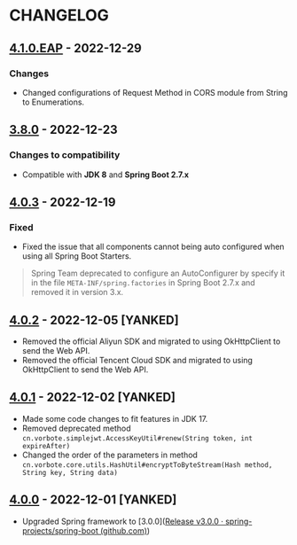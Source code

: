 # CHANGELOG

## [4.1.0.EAP](https://github.com/zihluwang/vorbote-framework/releases/tag/v4.1.0.EAP) - 2022-12-29

### Changes

- Changed configurations of Request Method in CORS module from String to Enumerations.

## [3.8.0](https://github.com/zihluwang/vorbote-framework/releases/tag/v3.8.0) - 2022-12-23

### Changes to compatibility

- Compatible with **JDK 8** and **Spring Boot 2.7.x**

## [4.0.3](https://github.com/zihluwang/vorbote-framework/releases/tag/v4.0.3) - 2022-12-19

### Fixed

- Fixed the issue that all components cannot being auto configured when using all Spring Boot Starters.

> Spring Team deprecated to configure an AutoConfigurer by specify it in the file `META-INF/spring.factories` in Spring 
> Boot 2.7.x and removed it in version 3.x.

## [4.0.2](https://github.com/zihluwang/vorbote-framework/releases/tag/v4.0.2) - 2022-12-05 [YANKED]

- Removed the official Aliyun SDK and migrated to using OkHttpClient to send the Web API.
- Removed the official Tencent Cloud SDK and migrated to using OkHttpClient to send the Web API.

## [4.0.1](https://github.com/zihluwang/vorbote-framework/releases/tag/v4.0.1) - 2022-12-02 [YANKED]

- Made some code changes to fit features in JDK 17.
- Removed deprecated method `cn.vorbote.simplejwt.AccessKeyUtil#renew(String token, int expireAfter)`
- Changed the order of the parameters in method `cn.vorbote.core.utils.HashUtil#encryptToByteStream(Hash method, String key, String data)`

## [4.0.0](https://github.com/zihluwang/vorbote-framework/releases/tag/v4.0.0) - 2022-12-01 [YANKED]

- Upgraded Spring framework to [3.0.0]([Release v3.0.0 · spring-projects/spring-boot (github.com)](https://github.com/spring-projects/spring-boot/releases/tag/v3.0.0))


